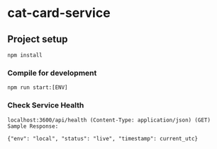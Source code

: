# cat-card-service

## Project setup

```
npm install
```

### Compile for development

```
npm run start:[ENV]

```

### Check Service Health

```
localhost:3600/api/health (Content-Type: application/json) (GET)
Sample Response:

{"env": "local", "status": "live", "timestamp": current_utc}

```